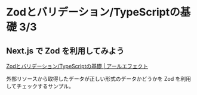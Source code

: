# Zodとバリデーション/TypeScriptの基礎 3/3

## Next.js で Zod を利用してみよう

[Zodとバリデーション/TypeScriptの基礎 | アールエフェクト](https://reffect.co.jp/react/zod-validation#Nextjs_Zod)

外部リソースから取得したデータが正しい形式のデータかどうかを Zod を利用してチェックするサンプル。